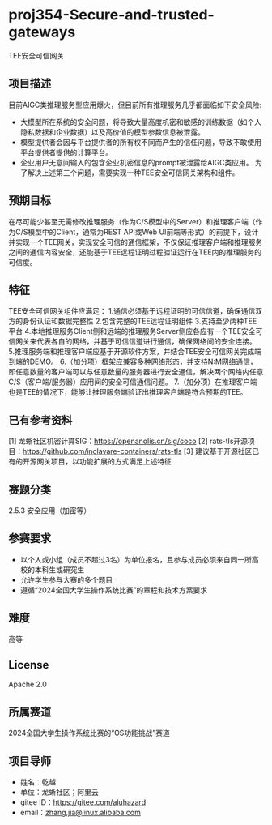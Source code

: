 # proj354-Secure-and-trusted-gateways
TEE安全可信网关
## 项目描述
目前AIGC类推理服务型应用爆火，但目前所有推理服务几乎都面临如下安全风险:
- 大模型所在系统的安全问题，将导致大量高度机密和敏感的训练数据（如个人隐私数据和企业数据）以及高价值的模型参数信息被泄露。
- 模型提供者会因与平台提供者的所有权不同而产生的信任问题，导致不敢使用平台提供者提供的计算平台。
- 企业用户无意间输入的包含企业机密信息的prompt被泄露给AIGC类应用。
为了解决上述第三个问题，需要实现一种TEE安全可信网关架构和组件。
## 预期目标
在尽可能少甚至无需修改推理服务（作为C/S模型中的Server）和推理客户端（作为C/S模型中的Client，通常为REST API或Web UI前端等形式）的前提下，设计并实现一个TEE网关，实现安全可信的通信框架，不仅保证推理客户端和推理服务之间的通信内容安全，还能基于TEE远程证明过程验证运行在TEE内的推理服务的可信度。
## 特征
TEE安全可信网关组件应满足：
1.通信必须基于远程证明的可信信道，确保通信双方的身份认证和数据完整性
2.包含完整的TEE远程证明组件
3.支持至少两种TEE平台
4.本地推理服务Client侧和远端的推理服务Server侧应各应有一个TEE安全可信网关来代表各自的网络，并基于可信信道进行通信，确保网络间的安全连接。
5.推理服务端和推理客户端应基于开源软件方案，并结合TEE安全可信网关完成端到端的DEMO。
6.（加分项）框架应兼容多种网络形态，并支持N:M网络通信，即任意数量的客户端可以与任意数量的服务器进行安全通信，解决两个网络内任意C/S（客户端/服务器）应用间的安全可信通信问题。
7.（加分项）在推理客户端也是TEE的情况下，能够让推理服务端验证出推理客户端是符合预期的TEE。
## 已有参考资料
[1] 龙蜥社区机密计算SIG：https://openanolis.cn/sig/coco
[2] rats-tls开源项目：https://github.com/inclavare-containers/rats-tls
[3] 建议基于开源社区已有的开源网关项目，以功能扩展的方式满足上述特征
## 赛题分类
2.5.3 安全应用（加密等）  
## 参赛要求
- 以个人或小组（成员不超过3名）为单位报名，且参与成员必须来自同一所高校的本科生或研究生
- 允许学生参与大赛的多个题目
- 遵循“2024全国大学生操作系统比赛”的章程和技术方案要求
## 难度
高等
## License
Apache 2.0
## 所属赛道
2024全国大学生操作系统比赛的“OS功能挑战”赛道
## 项目导师
- 姓名：乾越
- 单位：龙蜥社区；阿里云
- gitee ID：https://gitee.com/aluhazard
- email：zhang.jia@linux.alibaba.com
